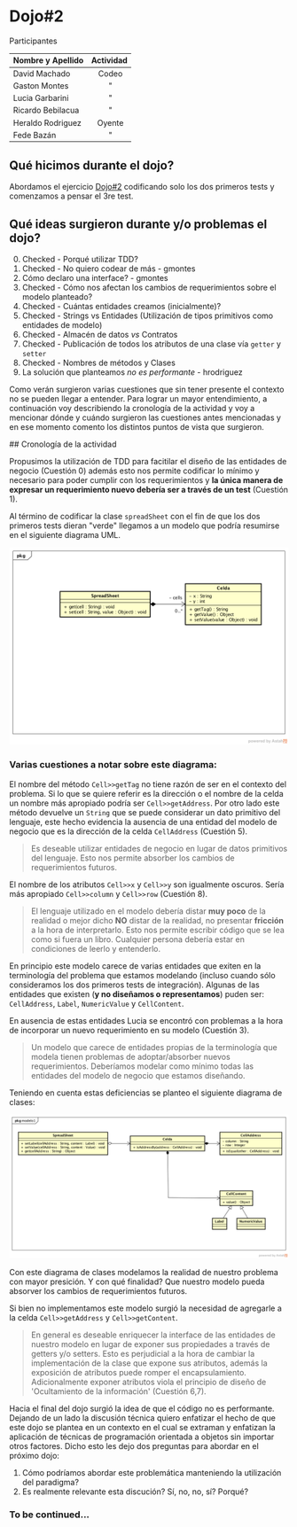 # Dojo#2

Participantes

| Nombre y Apellido | Actividad |
| ----------------- |:---------:|
| David Machado     | Codeo     |
| Gaston Montes     | "         |
| Lucia Garbarini   | "         |
| Ricardo Bebilacua | "         |
| Heraldo Rodriguez | Oyente    |
| Fede Bazán        | "         |

## Qué hicimos durante el dojo?

Abordamos el ejercicio [Dojo#2](https://github.com/diegosanchez/dojo/tree/workshop/dojo_2) codificando solo los dos primeros tests y comenzamos a pensar el 3re test.

## Qué ideas surgieron durante y/o problemas el dojo?

0. Checked - Porqué utilizar TDD?
1. Checked - No quiero codear de más - gmontes
2. Cómo declaro una interface? - gmontes
3. Checked - Cómo nos afectan los cambios de requerimientos sobre el modelo planteado?
4. Checked - Cuántas entidades creamos (inicialmente)?
5. Checked - Strings vs Entidades (Utilización de tipos primitivos como entidades de modelo)
6. Checked - Almacén de datos *vs* Contratos
7. Checked - Publicación de todos los atributos de una clase vía ```getter``` y ```setter```
8. Checked - Nombres de métodos y Clases
9. La solución que planteamos *no es performante* - hrodriguez

Como verán surgieron varias cuestiones que sin tener presente el contexto no se pueden llegar a entender.  Para lograr un mayor entendimiento, a continuación voy describiendo la cronología de la actividad y voy a mencionar dónde y cuándo surgieron las cuestiones antes mencionadas y en ese momento comento los distintos puntos de vista que surgieron.

## Cronología de la actividad

Propusimos la utilización de TDD para facitilar el diseño de las entidades de negocio (Cuestión 0) además esto nos permite codificar lo mínimo y necesario para poder cumplir con los requerimientos y **la única manera de expresar un requerimiento nuevo debería ser a través de un test** (Cuestión 1). 

Al término de codificar la clase ```spreadSheet``` con el fin de que los dos primeros tests dieran "verde" llegamos a un modelo que podría resumirse en el siguiente diagrama UML.

![Diagram#0](diagrams/Diagrama%20%230.png)

### Varias cuestiones a notar sobre este diagrama:
El nombre del método ```Cell>>getTag``` no tiene razón de ser en el contexto del problema. Si lo que se quiere referir es la dirección o el nombre de la celda un nombre más apropiado podría ser ```Cell>>getAddress```. Por otro lado este método devuelve un ```String```  que se puede considerar un dato primitivo del lenguaje, este hecho evidencia la ausencia de una entidad del modelo de negocio que es la dirección de la celda ```CellAddress``` (Cuestión 5).

> Es deseable utilizar entidades de negocio en lugar de datos primitivos del lenguaje.  Esto nos permite absorber los cambios de requerimientos futuros. 

El nombre de los atributos ```Cell>>x``` y ```Cell>>y``` son igualmente oscuros. Sería más apropiado ```Cell>>column``` y ```Cell>>row``` (Cuestión 8).

> El lenguaje utilizado en el modelo debería distar **muy poco** de la realidad o mejor dicho **NO** distar de la realidad, no presentar **fricción** a la hora de interpretarlo.  Esto nos permite escribir código que se lea como si fuera un libro. Cualquier persona debería estar en condiciones de leerlo y entenderlo.

En principio este modelo carece de varias entidades que exiten en la terminología del problema que estamos modelando (incluso cuando sólo consideramos los dos primeros tests de integración). Algunas de las entidades que existen (**y no diseñamos o representamos**) puden ser: ```CellAddress```, ```Label```, ```NumericValue``` y ```CellContent```.

En ausencia de estas entidades Lucia se encontró con problemas a la hora de incorporar un nuevo requerimiento en su modelo (Cuestión 3). 

> Un modelo que carece de entidades propias de la terminología que modela tienen problemas de adoptar/absorber nuevos requerimientos. Deberíamos modelar como mínimo todas las entidades del modelo de negocio que estamos diseñando.

Teniendo en cuenta estas deficiencias se planteo el siguiente diagrama de clases:

![Diagram#1](diagrams/Diagrama%20%231.png)

Con este diagrama de clases modelamos la realidad de nuestro problema con mayor presición. Y con qué finalidad? Que nuestro modelo pueda absorver los cambios de requerimientos futuros.

Si bien no implementamos este modelo surgió la necesidad de agregarle a la celda ```Cell>>getAddress``` y ```Cell>>getContent```.

> En general es deseable enriquecer la interface de las entidades de nuestro modelo en lugar de exponer sus propiedades a través de getters y/o setters.  Esto es perjudicial a la hora de cambiar la implementación de la clase que expone sus atributos, además la exposición de atributos puede romper el encapsulamiento. Adicionalmente exponer atributos viola el principio de diseño de 'Ocultamiento de la información' (Cuestión 6,7).

Hacia el final del dojo surgió la idea de que el código no es performante. Dejando de un lado la discusión técnica quiero enfatizar el hecho de que este dojo se plantea en un contexto en el cual se extraman y enfatizan la aplicación de técnicas de programación orientada a objetos sin importar otros factores.  Dicho esto les dejo dos preguntas para abordar en el próximo dojo:

1. Cómo podríamos abordar este problemática manteniendo la utilización del paradigma? 
2. Es realmente relevante esta discución? Sí, no, no, sí? Porqué?

### To be continued...
